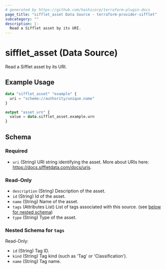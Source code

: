 ```yaml
---
# generated by https://github.com/hashicorp/terraform-plugin-docs
page_title: "sifflet_asset Data Source - terraform-provider-sifflet"
subcategory: ""
description: |-
  Read a Sifflet asset by its URI.
---
```


# sifflet_asset (Data Source)

Read a Sifflet asset by its URI.

## Example Usage

```terraform
data "sifflet_asset" "example" {
  uri = "scheme://authority/unique.name"
}

output "asset_urn" {
  value = data.sifflet_asset.example.urn
}
```

<!-- schema generated by tfplugindocs -->
## Schema

### Required

- `uri` (String) URI string identifying the asset. More about URIs here: https://docs.siffletdata.com/docs/uris.

### Read-Only

- `description` (String) Description of the asset.
- `id` (String) Id of the asset.
- `name` (String) Name of the asset.
- `tags` (Attributes List) List of tags associated with this source. (see [below for nested schema](#nestedatt--tags))
- `type` (String) Type of the asset.

<a id="nestedatt--tags"></a>
### Nested Schema for `tags`

Read-Only:

- `id` (String) Tag ID.
- `kind` (String) Tag kind (such as 'Tag' or 'Classification').
- `name` (String) Tag name.
